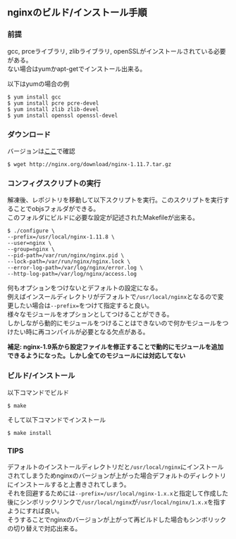 ## nginxのビルド/インストール手順

### 前提
gcc, prceライブラリ, zlibライブラリ, openSSLがインストールされている必要がある。  
ない場合はyumかapt-getでインストール出来る。  

以下はyumの場合の例
```
$ yum install gcc 
$ yum install pcre pcre-devel
$ yum install zlib zlib-devel
$ yum install openssl openssl-devel
```

### ダウンロード
バージョンは[ここ](http://nginx.org/en/download.html)で確認
```
$ wget http://nginx.org/download/nginx-1.11.7.tar.gz
```

### コンフィグスクリプトの実行
解凍後、レポジトリを移動して以下スクリプトを実行。このスクリプトを実行することでobjsフォルダができる。  
このフォルダにビルドに必要な設定が記述されたMakefileが出来る。
```
$ ./configure \
--prefix=/usr/local/nginx-1.11.8 \
--user=nginx \
--group=nginx \
--pid-path=/var/run/nginx/nginx.pid \
--lock-path=/var/run/nginx/nginx.lock \
--error-log-path=/var/log/nginx/error.log \
--http-log-path=/var/log/nginx/access.log
```

何もオプションをつけないとデフォルトの設定になる。  
例えばインスールディレクトリがデフォルトで`/usr/local/nginx`となるので変更したい場合は`--prefix=`をつけて指定すると良い。  
様々なモジュールをオプションとしてつけることができる。  
しかしながら動的にモジュールをつけることはできないので何かモジュールをつけたい時に再コンパイルが必要となる欠点がある。  

**補足: nginx-1.9系から設定ファイルを修正することで動的にモジュールを追加できるようになった。しかし全てのモジュールには対応してない**  

### ビルド/インストール
以下コマンドでビルド
```
$ make
```

そして以下コマンドでインストール
```
$ make install
```

### TIPS
デフォルトのインストールディレクトリだと`/usr/local/nginx`にインストールされてしまうためnginxのバージョンが上がった場合デフォルトのディレクトリにインストールすると上書きされてしまう。  
それを回避するためには`--prefix=/usr/local/nginx-1.x.x`と指定して作成した後にシンボリックリンクで`/usr/local/nginx`が`/usr/local/nginx/1.x.x`を指すようにすれば良い。  
そうすることでnginxのバージョンが上がって再ビルドした場合もシンボリックの切り替えで対応出来る。
